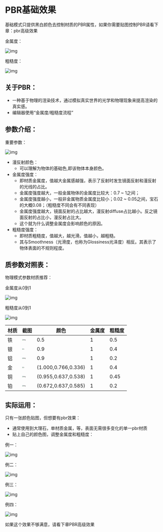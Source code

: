 # PBR基础效果

基础模式只提供黑白颜色去控制材质的PBR属性，如果你需要贴图控制PBR请看下章：pbr高级效果

金属度：

![img](https://arkimg.ark.online/1730180259956-15.gif)

粗糙度：

![img](https://arkimg.ark.online/1730180259954-1.gif)

## 关于PBR：

- 一种基于物理的渲染技术，通过模拟真实世界的光学和物理现象来提高渲染的真实感。
- 编辑器使用“金属度/粗糙度流程”

## 参数介绍：

重要参数：

![img](https://arkimg.ark.online/1730180259954-2.png)

- 漫反射颜色：
  - 可以理解为物体的基础色,即该物体本身颜色。
- 金属度强度：
  - 即材质金属度，值越大金属感越强，表示了反射时发生镜面反射和漫反射的光线的占比。
  - 金属度强度越大，一般金属物体的金属度比较大：0.7 ~ 1之间；
  - 金属度强度越小，一般非金属物质金属度比较小；0.02 ~ 0.05之间，宝石的大概0.08；（粗糙度不同会有不同表现）
  - 金属度强度越大，镜面反射的占比越大，漫反射diffuse占比越小。反之镜面反射的占比小，漫反射占比大。
  -  这个就为什么调整金属度会影响颜色的原因。
- 粗糙度强度：
  - 即材质粗糙度，值越大，越光滑。值越小，越粗糙。
  - 其与Smoothness（光滑度，也称为Glossiness光泽度）相反。其表示了物体表面的不规则程度。

## 质参数对照表：

物理模式参数材质推荐：

金属度从0到1

![img](https://arkimg.ark.online/1730180259954-3.png)

粗糙度从0到1

![img](https://arkimg.ark.online/1730180259954-4.png)

| 材质 | 截图                                                         | 颜色                | 金属度 | 粗糙度 |
| ---- | ------------------------------------------------------------ | ------------------- | :----- | ------ |
| 铁   | <img src="https://arkimg.ark.online/1730180259954-5.png" alt="img" style="zoom:25%;" /> | 0.5                 | 1      | 0.5    |
| 银   | <img src="https://arkimg.ark.online/3.jpg" alt="3" style="zoom:25%;" /> | 0.9                 | 1      | 0.4    |
| 铝   | <img src="https://arkimg.ark.online/1730180516620-46.jpeg" alt="img" style="zoom:25%;" /> | 0.9                 | 1      | 0.2    |
| 金   | <img src="https://arkimg.ark.online/2.jpg" alt="2" style="zoom:25%;" /> | (1.000,0.766,0.336) | 1      | 0.4    |
| 铜   | <img src="https://arkimg.ark.online/1730180259955-9.png" alt="img" style="zoom:25%;" /> | (0.955,0.637,0.538) | 1      | 0.45   |
| 铂   | <img src="https://arkimg.ark.online/1730180259955-10.png" alt="img" style="zoom:25%;" /> | (0.672,0.637,0.585) | 1      | 0.2    |

## 实际运用：

只有一张颜色贴图，但想要有pbr效果：

- 通常使用到大理石，单材质金属，等，表面无需很多变化的单一pbr材质
- 贴上自己的颜色图，调整金属度和粗糙度：

例一：

![img](https://arkimg.ark.online/1730180259955-11.png)

例二：

![img](https://arkimg.ark.online/1730180259955-12.png)

例三：

![img](https://arkimg.ark.online/1730180259955-13.png)

例四：

![img](https://arkimg.ark.online/1730180259955-14.png)

如果这个效果不够满意，请看下章PBR高级效果